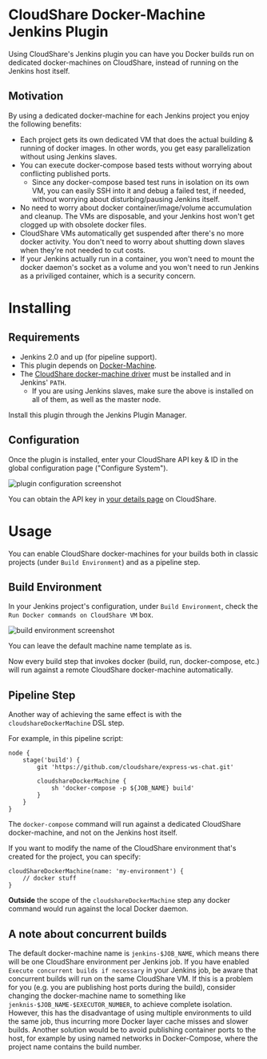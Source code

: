 # CloudShare Docker-Machine Jenkins Plugin

Using CloudShare's Jenkins plugin you can have you Docker builds run on dedicated docker-machines on CloudShare, instead of running on the Jenkins host itself.

## Motivation

By using a dedicated docker-machine for each Jenkins project you enjoy the following benefits:

- Each project gets its own dedicated VM that does the actual building & running of docker images. In other words, you get easy parallelization without using Jenkins slaves.
- You can execute docker-compose based tests without worrying about conflicting published ports.
    - Since any docker-compose based test runs in isolation on its own VM, you can easily SSH into it and debug a failed test, if needed, without worrying about disturbing/pausing Jenkins itself.
- No need to worry about docker container/image/volume accumulation and cleanup. The VMs are disposable, and your Jenkins host won't get clogged up with obsolete docker files.
- CloudShare VMs automatically get suspended after there's no more docker activity. You don't need to worry about shutting down slaves when they're not needed to cut costs.
- If your Jenkins actually run in a container, you won't need to mount the docker daemon's socket as a volume and you won't need to run Jenkins as a priviliged container, which is a security concern.

# Installing

## Requirements

- Jenkins 2.0 and up (for pipeline support).
- This plugin depends on [Docker-Machine](https://docs.docker.com/machine/install-machine/).
- The [CloudShare docker-machine driver](https://github.com/cloudshare/docker-machine-driver-cloudshare) must be installed and in Jenkins' `PATH`.
    - If you are using Jenkins slaves, make sure the above is installed on all of them, as well as the master node.

Install this plugin through the Jenkins Plugin Manager.

## Configuration

Once the plugin is installed, enter your CloudShare API key & ID in the global configuration page ("Configure System").

![plugin configuration screenshot](https://i.imgur.com/Wtr8Dow.png)

You can obtain the API key in [your details page](https://use.cloudshare.com/Ent/Vendor/UserDetails.aspx) on CloudShare.


# Usage

You can enable CloudShare docker-machines for your builds both in classic projects (under `Build Environment`) and as a pipeline step.

## Build Environment

In your Jenkins project's configuration, under `Build Environment`, check the `Run Docker commands on CloudShare VM` box.

![build environment screenshot](https://i.imgur.com/tLlBpDv.png)

You can leave the default machine name template as is.

Now every build step that invokes docker (build, run, docker-compose, etc.) will run against a remote CloudShare docker-machine automatically.

## Pipeline Step

Another way of achieving the same effect is with the `cloudshareDockerMachine` DSL step.

For example, in this pipeline script:

```
node {
    stage('build') {
        git 'https://github.com/cloudshare/express-ws-chat.git'

        cloudshareDockerMachine {
            sh 'docker-compose -p ${JOB_NAME} build'
        }
    }
}
```

The `docker-compose` command will run against a dedicated CloudShare docker-machine, and not on the Jenkins host itself.

If you want to modify the name of the CloudShare environment that's created for the project, you can specify:

```
cloudShareDockerMachine(name: 'my-environment') {
    // docker stuff
}
```

**Outside** the scope of the `cloudshareDockerMachine` step any docker command would run against the local Docker daemon.


## A note about concurrent builds

The default docker-machine name is `jenkins-$JOB_NAME`, which means there will be one CloudShare environment per Jenkins job. If you have enabled `Execute concurrent builds if necessary` in your Jenkins job, be aware that concurrent builds will run on the same CloudShare VM. If this is a problem for you (e.g. you are publishing host ports during the build), consider changing the docker-machine name to something like `jenknis-$JOB_NAME-$EXECUTOR_NUMBER`, to achieve complete isolation. However, this has the disadvantage of using multiple environments to uild the same job, thus incurring more Docker layer cache misses and slower builds. Another solution would be to avoid publishing container ports to the host, for example by using named networks in Docker-Compose, where the project name contains the build number.
